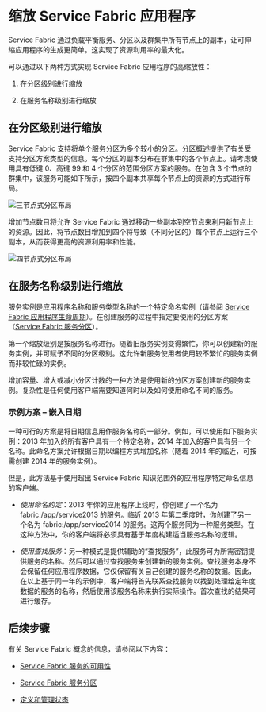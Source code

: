 <properties
   pageTitle="Service Fabric 服务的可伸缩性"
   description="介绍如何缩放 Service Fabric 服务"
   services="service-fabric"
   documentationCenter=".net"
   authors="appi101"
   manager="timlt"
   editor=""/>

<tags
   ms.service="service-fabric"
   ms.date="08/26/2015"
   wacn.date=""/>

# 缩放 Service Fabric 应用程序
Service Fabric 通过负载平衡服务、分区以及群集中所有节点上的副本，让可伸缩应用程序的生成更简单。这实现了资源利用率的最大化。

可以通过以下两种方式实现 Service Fabric 应用程序的高缩放性：

1. 在分区级别进行缩放

2. 在服务名称级别进行缩放

## 在分区级别进行缩放
Service Fabric 支持将单个服务分区为多个较小的分区。[分区概述](documentation/articles/service-fabric-concepts-partitioning)提供了有关受支持分区方案类型的信息。每个分区的副本分布在群集中的各个节点上。请考虑使用具有低键 0、高键 99 和 4 个分区的范围分区方案的服务。在包含 3 个节点的群集中，该服务可能如下所示，按四个副本共享每个节点上的资源的方式进行布局。

![三节点式分区布局](./media/service-fabric-concepts-scalability/layout-three-nodes.png)

增加节点数目将允许 Service Fabric 通过移动一些副本到空节点来利用新节点上的资源。因此，将节点数目增加到四个将导致（不同分区的）每个节点上运行三个副本，从而获得更高的资源利用率和性能。

![四节点式分区布局](./media/service-fabric-concepts-scalability/layout-four-nodes.png)

## 在服务名称级别进行缩放
服务实例是应用程序名称和服务类型名称的一个特定命名实例（请参阅 [Service Fabric 应用程序生命周期](documentation/articles/service-fabric-application-lifecycle)）。在创建服务的过程中指定要使用的分区方案（[Service Fabric 服务分区](documentation/articles/service-fabric-concepts-partitioning)）。

第一个缩放级别是按服务名称进行。随着旧服务实例变得繁忙，你可以创建新的服务实例，并可赋予不同的分区级别。这允许新服务使用者使用较不繁忙的服务实例而非较忙碌的实例。

增加容量、增大或减小分区计数的一种方法是使用新的分区方案创建新的服务实例。复杂性是任何使用客户端需要知道何时以及如何使用命名不同的服务。

### 示例方案 – 嵌入日期
一种可行的方案是将日期信息用作服务名称的一部分。例如，可以使用如下服务实例：2013 年加入的所有客户具有一个特定名称，2014 年加入的客户具有另一个名称。此命名方案允许根据日期以编程方式增加名称（随着 2014 年的临近，可按需创建 2014 年的服务实例）。

但是，此方法基于使用超出 Service Fabric 知识范围外的应用程序特定命名信息的客户端。

- *使用命名约定*：2013 年你的应用程序上线时，你创建了一个名为 fabric:/app/service2013 的服务。临近 2013 年第二季度时，你创建了另一个名为 fabric:/app/service2014 的服务。这两个服务同为一种服务类型。在这种方法中，你的客户端将必须具有基于年度构建适当服务名称的逻辑。

- *使用查找服务*：另一种模式是提供辅助的“查找服务”，此服务可为所需密钥提供服务的名称。然后可以通过查找服务来创建新的服务实例。查找服务本身不会保留任何应用程序数据，它仅保留有关自己创建的服务名称的数据。因此，在以上基于同一年的示例中，客户端将首先联系查找服务以找到处理给定年度数据的服务的名称，然后使用该服务名称来执行实际操作。首次查找的结果可进行缓存。

## 后续步骤

有关 Service Fabric 概念的信息，请参阅以下内容：

- [Service Fabric 服务的可用性](documentation/articles/service-fabric-availability-services)

- [Service Fabric 服务分区](documentation/articles/service-fabric-concepts-partitioning)

- [定义和管理状态](documentation/articles/service-fabric-concepts-state)
 

<!---HONumber=74-->